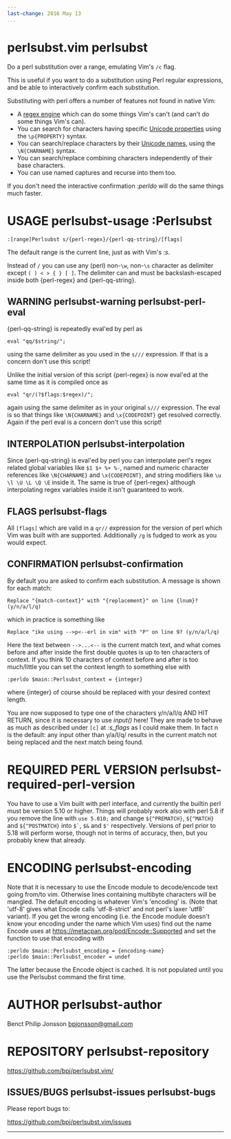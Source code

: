 ```yaml
---
last-change: 2016 May 13
...
```


<!--
NOTE TO CONTRIBUTORS

Please note that any text in README.md with Markdown `**strong-emphasis**` will become a vimdoc `*tag-target*` and any text with Markdown `*ordinary-emphasis*` will become a vimdoc `|hot-link|`!
-->

# perlsubst.vim **perlsubst**

Do a perl substitution over a range, emulating Vim's `/c` flag.

This is useful if you want to do a substitution using Perl regular expressions, and be able to interactively confirm each substitution.

Substituting with perl offers a number of features not found in native Vim:

*   A [regex engine][] which can do some things Vim's can't (and can't do some things Vim's can).
*   You can search for characters having specific [Unicode properties][] using the `\p{PROPERTY}` syntax.
*   You can search/replace characters by their [Unicode names][], using the `\N{CHARNAME}` syntax.
*   You can search/replace combining characters independently of their base characters.
*   You can use named captures and recurse into them too.

If you don't need the interactive confirmation _:perldo_ will do the same things much faster.

[regex engine]:         <http://perldoc.perl.org/perlre.html>
[Unicode properties]:   <http://perldoc.perl.org/perluniprops.html>
[Unicode names]:        <http://perldoc.perl.org/charnames.html>

# USAGE		**perlsubst-usage** **:Perlsubst**

````
:[range]Perlsubst s/{perl-regex}/{perl-qq-string}/[flags]
````

The default range is the current line, just as with Vim's *:s*.

Instead of `/` you can use any (perl) non-`\w`, non-`\s` character as delimiter except `( ) < > { } [ ]`. The delimiter can and must be backslash-escaped inside both {perl-regex} and {perl-qq-string}.

## WARNING		**perlsubst-warning** **perlsubst-perl-eval** 

{perl-qq-string} is repeatedly eval'ed by perl as 

````
eval "qq/$string/";
````

using the same delimiter as you used in the `s///` expression. If that is a concern don't use this script!

Unlike the initial version of this script {perl-regex} is now eval'ed at the same time as it is compiled once as

````
eval "qr/(?$flags:$regex)/";
````

again using the same delimiter as in your original `s///` expression. The eval is so that things like `\N{CHARNAME}` and `\x{CODEPOINT}` get resolved correctly. Again if the perl eval is a concern don't use this script!

## INTERPOLATION		**perlsubst-interpolation** 

Since {perl-qq-string} is eval'ed by perl you can interpolate perl's regex related global variables like `$1 $+ %+ %-`, named and numeric character references like `\N{CHARNAME}` and `\x{CODEPOINT}`,  and string modifiers like `\u \l \U \L \Q \E` inside it. The same is true of {perl-regex} although interpolating regex variables inside it isn't guaranteed to work.

## FLAGS		**perlsubst-flags** 

All `[flags]` which are valid in a `qr//` expression for the version of perl which Vim was built with are supported. Additionally `/g` is fudged to work as you would expect.

## CONFIRMATION		**perlsubst-confirmation** 

By default you are asked to confirm each substitution. A message is shown for each match:

````
Replace "{match-context}" with "{replacement}" on line {lnum}? (y/n/a/l/q)
````

which in practice is something like
	
````
Replace "ike using -->p<--erl in vim" with "P" on line 9? (y/n/a/l/q) 
````

Here the text between `-->...<--` is the current match text, and what comes before and after inside the first double quotes is up to ten characters of context. If you think 10 characters of context before and after is too much/little you can set the context length to something else with

````
:perldo $main::Perlsubst_context = {integer}
````

where {integer} of course should be replaced with your desired context length.

You are now supposed to type one of the characters y/n/a/l/q AND HIT RETURN, since it is necessary to use _input()_ here! They are made to behave as much as described under `[c]` at _:s_flags_ as I could make them. In fact n is the default: any input other than y/a/l/q/ results in the current match not being replaced and the next match being found.

# REQUIRED PERL VERSION		**perlsubst-required-perl-version** 

You have to use a Vim built with perl interface, and currently the builtin perl must be version 5.10 or higher. Things will probably work also with perl 5.8 if you remove the line with `use 5.010;` and change `` ${^PREMATCH} ``, `` ${^MATCH} `` and `` ${^POSTMATCH} `` into `` $` ``, `$&` and `` $' `` respectively. Versions of perl prior to 5.18 will perform worse, though not in terms of accuracy, then, but you probably knew that already.

# ENCODING		**perlsubst-encoding** 

Note that it is necessary to use the Encode module to decode/encode text going from/to vim. Otherwise lines containing multibyte characters will be mangled. The default encoding is whatever Vim's 'encoding' is. (Note that 'utf-8' gives what Encode calls 'utf-8-strict' and not perl's laxer 'utf8' variant). If you get the wrong encoding (i.e. the Encode module doesn't know your encoding under the name which Vim uses) find out the name Encode uses at <https://metacpan.org/pod/Encode::Supported> and set the function to use that encoding with

````
:perldo $main::Perlsubst_encoding = {encoding-name}
:perldo $main::Perlsubst_encoder = undef
````

The latter because the Encode object is cached. It is not populated until you use the Perlsubst command the first time.

# AUTHOR		**perlsubst-author** 

Benct Philip Jonsson <bpjonsson@gmail.com>

# REPOSITORY		**perlsubst-repository** 

<https://github.com/bpj/perlsubst.vim/>

## ISSUES/BUGS		**perlsubst-issues** **perlsubst-bugs** 

Please report bugs to:

<https://github.com/bpj/perlsubst.vim/issues>

* * * *

<!-- vim: set sw=8 ts=8 sts=8 noet list: -->

